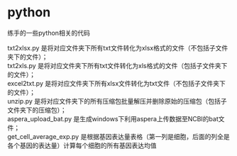 # python
练手的一些python相关的代码

txt2xlsx.py 是将对应文件夹下所有txt文件转化为xlsx格式的文件（不包括子文件夹下的文件）；  
txt2xls.py 是将对应文件夹下所有txt文件转化为xls格式的文件（包括子文件夹下的文件）；  
excel2txt.py 是将对应文件夹下所有xlsx文件转化为txt文件（不包括子文件夹下的文件）；  
unzip.py 是将对应文件夹下的所有压缩包批量解压并删除原始的压缩包（包括子文件夹下的压缩包）；  
aspera_upload_bat.py 是生成windows下利用aspera上传数据至NCBI的bat文件；  
get_cell_average_exp.py 是根据基因表达量表格（第一列是细胞，后面的列全是各个基因的表达量）计算每个细胞的所有基因表达均值  
